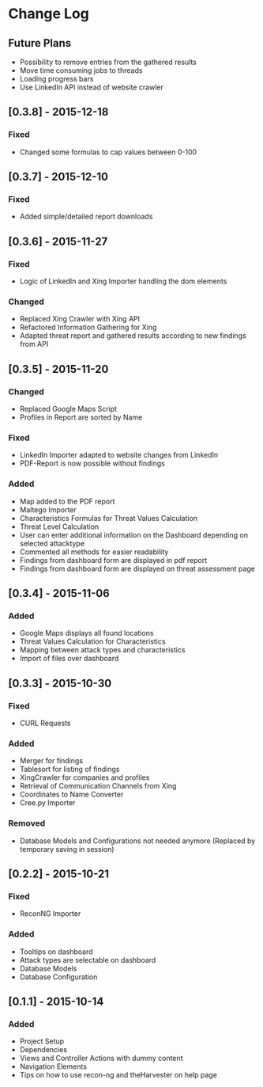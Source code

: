 # Change Log

## Future Plans
- Possibility to remove entries from the gathered results
- Move time consuming jobs to threads
- Loading progress bars
- Use LinkedIn API instead of website crawler

## [0.3.8] - 2015-12-18
### Fixed
- Changed some formulas to cap values between 0-100

## [0.3.7] - 2015-12-10
### Fixed
- Added simple/detailed report downloads

## [0.3.6] - 2015-11-27
### Fixed
- Logic of LinkedIn and Xing Importer handling the dom elements

### Changed
- Replaced Xing Crawler with Xing API
- Refactored Information Gathering for Xing
- Adapted threat report and gathered results according to new findings from API

## [0.3.5] - 2015-11-20
### Changed
- Replaced Google Maps Script
- Profiles in Report are sorted by Name

### Fixed
- LinkedIn Importer adapted to website changes from LinkedIn
- PDF-Report is now possible without findings 

### Added
- Map added to the PDF report
- Maltego Importer
- Characteristics Formulas for Threat Values Calculation
- Threat Level Calculation
- User can enter additional information on the Dashboard depending on selected attacktype
- Commented all methods for easier readability
- Findings from dashboard form are displayed in pdf report
- Findings from dashboard form are displayed on threat assessment page

## [0.3.4] - 2015-11-06
### Added
- Google Maps displays all found locations
- Threat Values Calculation for Characteristics
- Mapping between attack types and characteristics
- Import of files over dashboard

## [0.3.3] - 2015-10-30
### Fixed
- CURL Requests

### Added
- Merger for findings
- Tablesort for listing of findings
- XingCrawler for companies and profiles
- Retrieval of Communication Channels from Xing
- Coordinates to Name Converter
- Cree.py Importer

### Removed
- Database Models and Configurations not needed anymore (Replaced by temporary saving in session)

## [0.2.2] - 2015-10-21
### Fixed
- ReconNG Importer

### Added
- Tooltips on dashboard
- Attack types are selectable on dashboard
- Database Models
- Database Configuration

## [0.1.1] - 2015-10-14
### Added
- Project Setup
- Dependencies
- Views and Controller Actions with dummy content
- Navigation Elements
- Tips on how to use recon-ng and theHarvester on help page 

